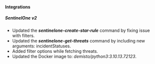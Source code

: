 #### Integrations

##### SentinelOne v2

- Updated the ***sentinelone-create-star-rule*** command by fixing issue with filters.
- Updated the ***sentinelone-get-threats*** command by including new arguments: incidentStatuses.
- Added filter options while fetching threats.
- Updated the Docker image to: *demisto/python3:3.10.13.72123*.